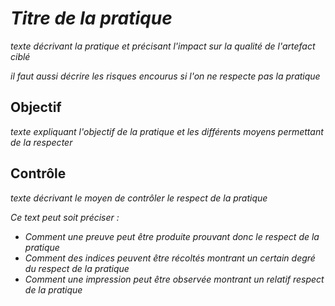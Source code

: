_Titre de la pratique_
==========================

_texte décrivant la pratique et précisant l'impact sur la qualité de l'artefact ciblé_

_il faut aussi décrire les risques encourus si l'on ne respecte pas la pratique_

Objectif
--------

_texte expliquant l'objectif de la pratique et les différents moyens permettant de la respecter_

Contrôle
--------

_texte décrivant le moyen de contrôler le respect de la pratique_

_Ce text peut soit préciser :_

* _Comment une preuve peut être produite prouvant donc le respect de la pratique_
* _Comment des indices peuvent être récoltés montrant un certain degré du respect de la pratique_
* _Comment une impression peut être observée montrant un relatif respect de la pratique_
